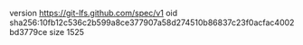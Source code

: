 version https://git-lfs.github.com/spec/v1
oid sha256:10fb12c536c2b599a8ce377907a58d274510b86837c23f0acfac4002bd3779ce
size 1525
